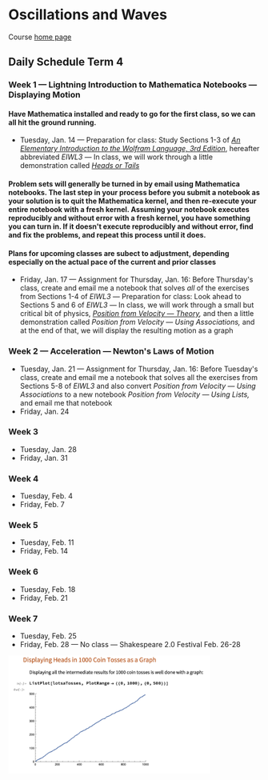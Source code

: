 # Oscillations and Waves

Course [home page](./)

## Daily Schedule Term 4

### Week 1 &mdash; Lightning Introduction to Mathematica Notebooks &mdash; Displaying Motion

#### Have Mathematica installed and ready to go for the first class, so we can all hit the ground running.

* Tuesday, Jan. 14 &mdash; Preparation for class: Study Sections 1-3 of [*An Elementary Introduction to the Wolfram Language, 3rd Edition*](https://www.wolfram.com/language/elementary-introduction/3rd-ed/index.html.en), hereafter abbreviated *EIWL3* &mdash; In class, we will work through a little demonstration called *[Heads or Tails](./demonstrations/HeadsOrTails.nb.pdf)*

#### Problem sets will generally be turned in by email using Mathematica notebooks. The last step in your process before you submit a notebook as your solution is to quit the Mathematica kernel, and then re-execute your entire notebook with a fresh kernel. Assuming your notebook executes reproducibly and without error with a fresh kernel, you have something you can turn in. If it doesn't execute reproducibly and without error, find and fix the problems, and repeat this process until it does.

#### Plans for upcoming classes are subect to adjustment, depending especially on the actual pace of the current and prior classes

* Friday, Jan. 17 &mdash; Assignment for Thursday, Jan. 16: Before Thursday's class, create and email me a notebook that solves *all* of the exercises from Sections 1-4 of *EIWL3* &mdash; Preparation for class: Look ahead to Sections 5 and 6 of *EIWL3* &mdash; In class, we will work through a small but critical bit of physics, *[Position from Velocity &mdash; Theory](./demonstrations/PositionFromVelocity-Theory.nb.pdf),* and then a little demonstration called *Position from Velocity &mdash; Using Associations,* and at the end of that, we will display the resulting motion as a graph

### Week 2 &mdash; Acceleration &mdash; Newton's Laws of Motion

* Tuesday, Jan. 21 &mdash; Assignment for Thursday, Jan. 16: Before Tuesday's class, create and email me a notebook that solves all the exercises from Sections 5-8 of *EIWL3* and also convert *Position from Velocity &mdash; Using Associations* to a new notebook *Position from Velocity &mdash; Using Lists,* and email me that notebook
* Friday, Jan. 24

### Week 3

* Tuesday, Jan. 28
* Friday, Jan. 31

### Week 4

* Tuesday, Feb. 4
* Friday, Feb. 7

### Week 5

* Tuesday, Feb. 11
* Friday, Feb. 14

### Week 6

* Tuesday, Feb. 18
* Friday, Feb. 21

### Week 7

* Tuesday, Feb. 25
* Friday, Feb. 28 &mdash; No class &mdash; Shakespeare 2.0 Festival Feb. 26-28

<img src="./illustrations/1000CoinTosses.png" width="80%"/>
